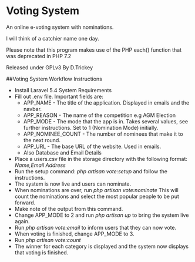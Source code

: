 # Voting System
An online e-voting system with nominations.

I will think of a catchier name one day.

Please note that this program makes use of the PHP each() function that was deprecated in PHP 7.2

Released under GPLv3 By D.Trickey


##Voting System Workflow Instructions

* Install Laravel 5.4 System Requirements
* Fill out .env file. Important fields are:
    * APP_NAME - The title of the application. Displayed in emails and the navbar.
    * APP_REASON - The name of the competition e.g AGM Election
    * APP_MODE - The mode that the app is in. Takes several values, see further instructions. Set to 1 (Nomination Mode) initially.
    * APP_NOMINEE_COUNT - The number of nominees that make it to the next round.
    * APP_URL - The base URL of the website. Used in emails.
    * Also Database and Email Details
* Place a users.csv file in the storage directory with the following format: *Name,Email Address*
* Run the setup command: *php artisan vote:setup* and follow the instructions.
* The system is now live and users can nominate.
* When nominations are over, run *php artisan vote:nominate* This will count the nominations and select the most popular people to be put forward.
* Make note of the output from this command.
* Change APP_MODE to 2 and run *php artisan up* to bring the system live again.
* Run *php artisan vote:email* to inform users that they can now vote.
* When voting is finished, change APP_MODE to 3.
* Run *php artisan vote:count*
* The winner for each category is displayed and the system now displays that voting is finished.
     
